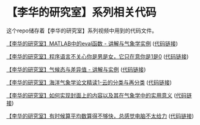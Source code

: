 # 【李华的研究室】系列相关代码
这个repo储存着【李华的研究室】系列视频中用到的代码文件。

[【李华的研究室】MATLAB中的eval函数 - 讲解与气象学实例](https://www.bilibili.com/video/BV1Kq4y1L78u)                        ([代码链接](https://github.com/LiHuaVUP/lihua_lab/tree/main/BV1Kq4y1L78u))

[【李华的研究室】程序语言不关心你是男是女，它只在意你是1是0](https://www.bilibili.com/video/BV1Xo4y1k735)                      ([代码链接](https://github.com/LiHuaVUP/lihua_lab/tree/main/BV1Xo4y1k735/RF_53))

[【李华的研究室】气候态与差异值 - 讲解与实例](https://www.bilibili.com/video/BV1KU4y1376d)                                  ([代码链接](https://github.com/LiHuaVUP/lihua_lab/tree/main/BV1KU4y1376d))

[【李华的研究室】海洋气象学论文精读1-云的分类与再分类](https://www.bilibili.com/video/BV1cQ4y1k7rq)                           ([代码链接](https://github.com/LiHuaVUP/lihua_lab/tree/main/BV1cQ4y1k7rq))

[【李华的研究室】如何实现封面上的内容以及其在气象学中的实用意义](https://www.bilibili.com/video/BV1Nq4y1d7pD)                           ([代码链接](https://github.com/LiHuaVUP/lihua_lab/tree/main/BV1Nq4y1d7pD))

[【李华的研究室】有时候算平均数算得不够快，总感觉电脑不太给力](https://www.bilibili.com/video/BV1vq4y157Mi)                           ([代码链接](https://github.com/LiHuaVUP/lihua_lab/tree/main/BV1vq4y157Mi))
